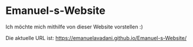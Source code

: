 # Emanuel-s-Website
Ich möchte mich mithilfe von dieser Website vorstellen :)

Die aktuelle URL ist: https://emanuelavadani.github.io/Emanuel-s-Website/
